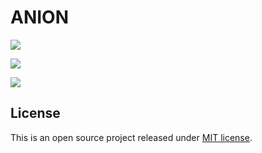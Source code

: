 # ANION

[![](https://img.shields.io/github/pipenv/locked/python-version/paduszyk/anion?logo=python)](https://www.python.org)

[![](https://img.shields.io/github/license/paduszyk/anion?label=license)](LICENSE)

[![](https://img.shields.io/badge/gitmoji-%20😜%20😍-FFDD67.svg)](https://gitmoji.dev)

## License

This is an open source project released under [MIT license](LICENSE).
